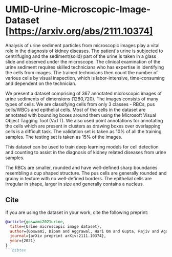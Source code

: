 # UMID-Urine-Microscopic-Image-Dataset [https://arxiv.org/abs/2111.10374]

Analysis of urine sediment particles from microscopic images play a vital role in the diagnosis of kidney diseases. The patient's urine is subjected to centrifuging and the sediment(solid) part of the urine is taken in a glass slide and observed under the microscope. The clinical examination of the urine sediment requires skilled technicians who has expertise in identifying the cells from images. The trained technicians then count the number of various cells by visual inspection, which is labor-intensive, time-consuming and dependent on the technician.

We present a dataset comprising of 367 annotated microscopic images of urine sediments of dimensions (1280,720). The images consists of many types of cells. We are classifying cells from only 3 classes - RBCs, pus cells/WBCs and epithelial cells. Most of the cells in the dataset are annotated with bounding boxes around them using the Microsoft Visual Object Tagging Tool (VoTT). We also used point annotations for annotating the cells which are present in clusters as drawing boxes over overlapping cells is a difficult task. The validation set is taken as 10% of all the training samples. The testing set is taken as 15% of the images.  

This dataset can be used to train deep learning models for cell detection and counting to assist in the diagnosis of kidney related diseases from urine samples. 

The RBCs are smaller, rounded and have well-defined sharp boundaries resembling a cup shaped structure. The pus cells are generally rounded and grainy in texture with no well-defined borders. The epithelial cells are irregular in shape, larger in size and generally contains a nucleus.

## Cite
If you are using the dataset in your work, cite the following preprint:
```bibtex
@article{goswami2021urine,
  title={Urine microscopic image dataset},
  author={Goswami, Dipam and Aggrawal, Hari Om and Gupta, Rajiv and Agarwal, Vinti},
  journal={arXiv preprint arXiv:2111.10374},
  year={2021}
}
```bibtex
